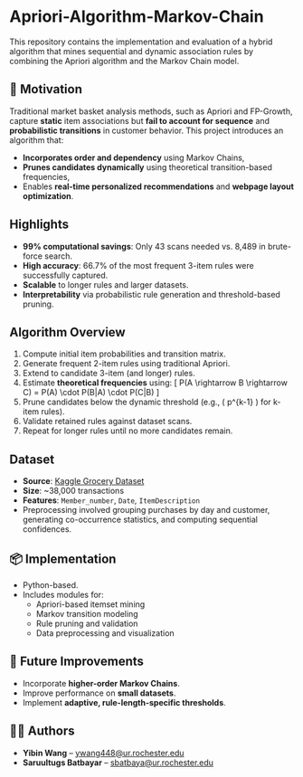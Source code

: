 # Apriori-Algorithm-Markov-Chain
This repository contains the implementation and evaluation of a hybrid algorithm that mines sequential and dynamic association rules by combining the Apriori algorithm and the Markov Chain model.

## 🧠 Motivation

Traditional market basket analysis methods, such as Apriori and FP-Growth, capture **static** item associations but **fail to account for sequence** and **probabilistic transitions** in customer behavior. This project introduces an algorithm that:
- **Incorporates order and dependency** using Markov Chains,
- **Prunes candidates dynamically** using theoretical transition-based frequencies,
- Enables **real-time personalized recommendations** and **webpage layout optimization**.

## Highlights

- **99% computational savings**: Only 43 scans needed vs. 8,489 in brute-force search.
- **High accuracy**: 66.7% of the most frequent 3-item rules were successfully captured.
- **Scalable** to longer rules and larger datasets.
- **Interpretability** via probabilistic rule generation and threshold-based pruning.

## Algorithm Overview

1. Compute initial item probabilities and transition matrix.
2. Generate frequent 2-item rules using traditional Apriori.
3. Extend to candidate 3-item (and longer) rules.
4. Estimate **theoretical frequencies** using:
   \[
   P(A \rightarrow B \rightarrow C) = P(A) \cdot P(B|A) \cdot P(C|B)
   \]
5. Prune candidates below the dynamic threshold (e.g., \( p^{k-1} \) for k-item rules).
6. Validate retained rules against dataset scans.
7. Repeat for longer rules until no more candidates remain.

## Dataset

- **Source**: [Kaggle Grocery Dataset](https://www.kaggle.com/datasets/heeraldedhia/groceries-dataset/data)
- **Size**: ~38,000 transactions
- **Features**: `Member_number`, `Date`, `ItemDescription`
- Preprocessing involved grouping purchases by day and customer, generating co-occurrence statistics, and computing sequential confidences.


## 📦 Implementation

- Python-based.
- Includes modules for:
  - Apriori-based itemset mining
  - Markov transition modeling
  - Rule pruning and validation
  - Data preprocessing and visualization

## 🔧 Future Improvements

- Incorporate **higher-order Markov Chains**.
- Improve performance on **small datasets**.
- Implement **adaptive, rule-length-specific thresholds**.

## 👩‍💻 Authors

- **Yibin Wang** – ywang448@ur.rochester.edu  
- **Saruultugs Batbayar** – sbatbaya@ur.rochester.edu
